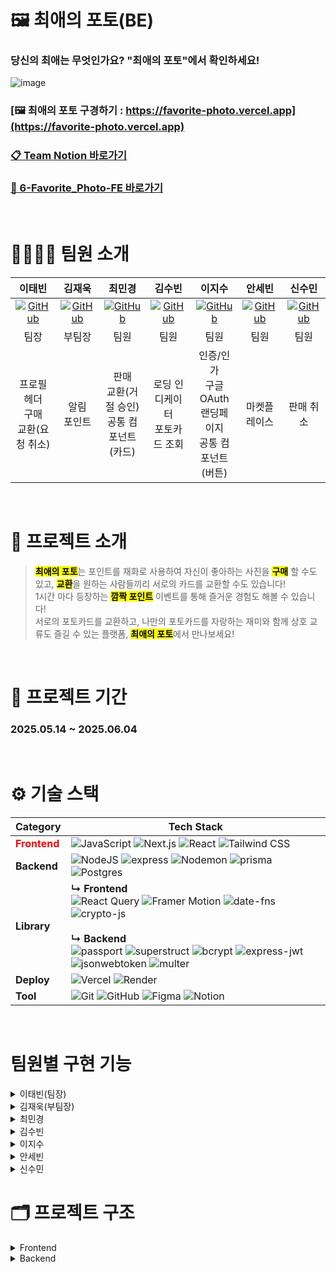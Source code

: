 # 🖼️ 최애의 포토(BE)

### 당신의 최애는 무엇인가요? "최애의 포토"에서 확인하세요!

![image](https://github.com/user-attachments/assets/c6df717d-058e-4e51-bf95-4188845eb6a7)

### [🖼️ 최애의 포토 구경하기 : https://favorite-photo.vercel.app](https://favorite-photo.vercel.app)

### [📋 Team Notion 바로가기](https://www.notion.so/1-1e4b498dbd8180189b57e1cf348173b8?source=copy_link)

### [🔗 6-Favorite_Photo-FE 바로가기](https://github.com/De-cal/6-Favorite_Photo-FE)

<br>

# 👨‍👩‍👧‍👦 **팀원 소개**

<div align="center">

| 이태빈 | 김재욱 | 최민경 | 김수빈 | 이지수 | 안세빈 | 신수민 |
|:-:|:-:|:-:|:-:|:-:|:-:|:-:|
| [![GitHub](https://img.shields.io/badge/GitHub-181717?style=for-the-badge&logo=github&logoColor=white)](https://github.com/De-cal) | [![GitHub](https://img.shields.io/badge/GitHub-181717?style=for-the-badge&logo=github&logoColor=white)](https://github.com/WooGie911) | [![GitHub](https://img.shields.io/badge/GitHub-181717?style=for-the-badge&logo=github&logoColor=white)](https://github.com/choi-mk) | [![GitHub](https://img.shields.io/badge/GitHub-181717?style=for-the-badge&logo=github&logoColor=white)](https://github.com/subinkim9755) | [![GitHub](https://img.shields.io/badge/GitHub-181717?style=for-the-badge&logo=github&logoColor=white)](https://github.com/Jam1eL1) | [![GitHub](https://img.shields.io/badge/GitHub-181717?style=for-the-badge&logo=github&logoColor=white)](https://github.com/sebiny) | [![GitHub](https://img.shields.io/badge/GitHub-181717?style=for-the-badge&logo=github&logoColor=white)](https://github.com/Shinmilli) |
| 팀장 | 부팀장 | 팀원 | 팀원 | 팀원 | 팀원 | 팀원 |
| 프로필 </br> 헤더 </br> 구매 </br> 교환(요청 취소) | 알림 </br> 포인트 | 판매 </br> 교환(거절 승인) </br> 공통 컴포넌트(카드) | 로딩 인디케이터 </br> 포토카드 조회 | 인증/인가 </br> 구글 OAuth </br> 랜딩페이지 </br> 공통 컴포넌트(버튼) | 마켓플레이스 | 판매 취소 |

</div>
<br>

# 📑 프로젝트 소개
> <mark>**최애의 포토**</mark>는 포인트를 재화로 사용하여 자신이 좋아하는 사진을 <mark>**구매**</mark> 할 수도 있고, <mark>**교환**</mark>을 원하는 사람들끼리 서로의 카드를 교환할 수도 있습니다!  
1시간 마다 등장하는 <mark>**깜짝 포인트**</mark> 이벤트를 통해 즐거운 경험도 해볼 수 있습니다!  
서로의 포토카드를 교환하고, 나만의 포토카드를 자랑하는 재미와 함께 상호 교류도 즐길 수 있는 플랫폼, <mark>**최애의 포토**</mark>에서 만나보세요!

<br>

# 📆 프로젝트 기간
### 2025.05.14 ~ 2025.06.04

<br>
  
# ⚙️ 기술 스택
| Category | Tech Stack |
| -------- | ---------- |
| <span style="color: red"> **Frontend** </span> | ![JavaScript](https://img.shields.io/badge/javascript-F7DF1E.svg?style=for-the-badge&logo=javascript&logoColor=000000) ![Next.js](https://img.shields.io/badge/Next.js-000000?style=for-the-badge&logo=nextdotjs&logoColor=white) ![React](https://img.shields.io/badge/React-61DAFB?style=for-the-badge&logo=react&logoColor=white) ![Tailwind CSS](https://img.shields.io/badge/Tailwind%20CSS-06B6D4?style=for-the-badge&logo=tailwindcss&logoColor=white) |
| **Backend**  | ![NodeJS](https://img.shields.io/badge/node.js-6DA55F?style=for-the-badge&logo=node.js&logoColor=white) ![express](https://img.shields.io/badge/express-000000?style=for-the-badge&logo=express) ![Nodemon](https://img.shields.io/badge/NODEMON-76D04B.svg?style=for-the-badge&logo=nodemon&logoColor=FFFFFF) ![prisma](https://img.shields.io/badge/prisma-2D3748?style=for-the-badge&logo=prisma) ![Postgres](https://img.shields.io/badge/postgres-%23316192.svg?style=for-the-badge&logo=postgresql&logoColor=white) |
| **Library** | **↳ Frontend** <br> ![React Query](https://img.shields.io/badge/React%20Query-FF4154?style=for-the-badge&logo=react-query&logoColor=white) ![Framer Motion](https://img.shields.io/badge/Framer%20Motion-ECD53F?style=for-the-badge&logo=framer&logoColor=white) ![date-fns](https://img.shields.io/badge/date--fns-770C56?style=for-the-badge&logo=date-fns&logoColor=white) ![crypto-js](https://img.shields.io/badge/crypto--js-000000?style=for-the-badge&logo=crypto-js&logoColor=white) <br><br> **↳ Backend** <br> ![passport](https://img.shields.io/badge/passport-000000?style=for-the-badge&logo=passport) ![superstruct](https://img.shields.io/badge/superstruct-CB3837?style=for-the-badge&logo=npm) ![bcrypt](https://img.shields.io/badge/bcrypt-CB3837?style=for-the-badge&logo=npm) ![express-jwt](https://img.shields.io/badge/express--jwt-DD0031?style=for-the-badge&logo=jsonwebtokens) ![jsonwebtoken](https://img.shields.io/badge/jsonwebtoken-DD0031?style=for-the-badge&logo=jsonwebtokens) ![multer](https://img.shields.io/badge/multer-CB3837?style=for-the-badge&logo=npm) |
| **Deploy** | ![Vercel](https://img.shields.io/badge/vercel-%23000000.svg?style=for-the-badge&logo=vercel&logoColor=white) ![Render](https://img.shields.io/badge/Render-000000.svg?style=for-the-badge&logo=render&logoColor=white) |
| **Tool** | ![Git](https://img.shields.io/badge/git-%23F05033.svg?style=for-the-badge&logo=git&logoColor=white) ![GitHub](https://img.shields.io/badge/github-%23121011.svg?style=for-the-badge&logo=github&logoColor=white) ![Figma](https://img.shields.io/badge/figma-%23F24E1E.svg?style=for-the-badge&logo=figma&logoColor=white) ![Notion](https://img.shields.io/badge/Notion-%23000000.svg?style=for-the-badge&logo=notion&logoColor=white) |

<br>

# 팀원별 구현 기능

<details>
<summary>
이태빈(팀장)

</summary>
<div markdown="1">

- 헤더 레이아웃, 프로필 모달 UI
- 포토카드 구매
  - 상세 조회
    - 내가 등록한 카드가 아닐 경우, 포인트를 사용해 구매하거나, 교환 카드를 제시할 수 있습니다.
  - 구매
    - 포토 카드를 구매하려는 유저가 상점에 올라온 매진되지 않은 포토 카드를 포인트를 사용해 구매할 수 있는 기능입니다. 구매할 경우, 포토 카드의 가격만큼 구매자의 포인트가 차감되고 판매자의 포인트는 증가합니다.
- 포토카드 교환
  - 요청
    - 상점에 올라온 매진되지 않은 포토 카드에 대해 교환을 제안할 수 있는 기능입니다. 교환을 원하는 유저는 교환할 카드를 한 장 선택해 교환 제안서를 보낼 수 있습니다.
  - 취소
    - 구매자가 교환 요청한 포토카드를 취소할 수 있는 기능입니다.

</div>
</details>

<details>
<summary>
김재욱(부팀장)

</summary>
<div markdown="1">

- 알림
  - 알림에는 아래와 같은 유형이 있습니다. 이때 알림이 발생한 시점을 표시합니다.
    - **1시간~23시간 내** :
      - 예시 : 1시간 전, 2시간 전, 3시간 전, ... , 23시간 전
    - **24시간 이후~6일 이내** :
      - 예시 : 1일 전, 2일 전, 3일 전, ... , 6일 전
    - **7일 이후~3주 이내** :
      - 예시 : 1주일 전, 2주일 전, 3주일 전
    - **4주 이후~11개월 이내** :
      - 예시 : 1개월 전, 2개월 전, 3개월 전, ... , 11개월 전
    - **12개월 이후** :
      - 예시 : 1년 전, 2년 전, 3년 전, ...
    - **포토 카드 교환 성사 알림 기능** : 포토 카드 교환 제안을 한 유저의 제안이 승인/거절될 경우, 교환 성사 혹은 불발되었음을 알리는 기능입니다.
    - **포토 카드 교환 제안 알림 기능** : 판매자에게 판매 포토 카드에 대한 교환 제안이 온 것을 알리는 기능입니다.
    - **포토 카드 구매 완료 알림 기능** : 유저가 판매 중인 포토 카드를 포인트로 구매했음을 알리는 기능입니다.
    - **포토 카드 판매 성사 알림 기능** : 판매자의 판매 포토 카드가 팔렸음을 알리는 기능입니다.
    - **포토 카드 품절 알림 기능** : 판매자에게 판매 중이던 포토 카드가 전체 판매되어 품절 처리되었음을 알리는 기능입니다.
- 깜짝 포인트
  - 깜짝 모달을 활용해 유저에게 1시간에 1번 랜덤 상자 뽑기 기회를 부여하는 기능입니다. 뽑은 포인트는 적립됩니다.

</div>
</details>

<details>
<summary>
최민경

</summary>
<div markdown="1">

- 포토카드 판매
  - 판매
    - 기존에 소유하고 있는 포토카드를 판매할 수 있는 기능입니다. 유저가 소유 중인 포토 카드 중 하나를 선택하고, 발행량 이내에 판매할 장 수, 장당 판매 금액을 입력 후 상점에 업로드할 수 있습니다.
  - 수정
    - 내가 등록한 카드일 경우 판매 정보 수정이 가능합니다.
- 포토카드 교환
  - 승인 및 거절
    - 교환 카드 제시에 대한 승인/거절이 가능합니다.
    - 판매자는 포토 카드 상세에서 요청이 온 교환 카드 목록을 확인할 수 있습니다.
    - 판매자가 승인하면, 교환 요청을 한 유저와 판매 포토 카드의 소유주가 서로 변경됩니다.

</div>
</details>

<details>
<summary>
김수빈

</summary>
<div markdown="1">

- 성공 & 실패 모달
- 나의 포토카드 조회
  - 유저가 상점에서 구매했거나, 본인 소유로 등록한 포토 카드를 전체 조회하는 나만의 사진첩 기능입니다. 필터, 정렬, 검색, 페이지네이션 기능을 포함합니다.
- 내가 판매중인 포토카드 조회
  - 유저가 판매를 위해 상점에 올린 포토 카드 목록 조회 기능입니다. 필터링(등급, 장르, 판매방법, 매진여부), 페이지네이션 기능을 포함합니다.

</div>
</details>

<details>
<summary>
이지수

</summary>
<div markdown="1">

- 인증 / 인가
  - 회원가입
    - 유저 회원가입 기능을 제공합니다.
  - 로그인
    - 계정으로 로그인하면 각 계정에 부여된 권한에 맞는 기능에 접근할 수 있습니다.
  - 로그아웃
    - 유저가 로그인 상태를 유지하고 싶지 않을 경우 로그아웃이 가능합니다.
- 구글 OAuth
  - 유저는 구글 아이디로 회원가입과 로그인을 할 수 있습니다.
- 랜딩 페이지
  - 로그인하지 않은 사용자에게는 서비스를 소개하는 랜딩 페이지를 보여줍니다.
  - 로그인한 사용자에게는 랜딩 페이지를 보여주지 않습니다.

</div>
</details>

<details>
<summary>
안세빈

</summary>
<div markdown="1">

- 포토카드 전체 조회
  - 판매할 카드가 등록되는 상점입니다. 검색, 필터(등급, 장르, 설명, 매진 여부 등), 정렬(최신/오래된 순, 낮은/높은 가격 순)
  - 무한 스크롤링 기능을 포함합니다.
  - 필터는 단일 선택만 가능합니다.

</div>
</details>

<details>
<summary>
신수민

</summary>
<div markdown="1">

- 포토카드 생성
  - 유저 본인이 찍은 사진을 카드로 생성하는 기능입니다. 원하는 사진을 업로드하고, 사진에 대한 정보(이름, 최소 가격, 등급, 총 발행량, 장르, 설명 등)를 입력 혹은 선택해 카드를 생성 및 등록할 수 있습니다.
- 포토카드 판매
  - 상세 조회
    - 내가 등록한 카드일 경우 다른 사람이 제시한 교환 카드 제시 목록을 조회할 수 있습니다.
  - 취소 - 내가 등록한 카드일 경우 판매 취소가 가능합니다.
    <br>

</div>
</details>

# 🗂️ 프로젝트 구조

<details>
<summary>
Frontend

</summary>
<div markdown="1">

```
📦 /
┣ 📂src
┃ ┣ 📂app
┃ ┃ ┣ 📂(auth)
┃ ┃ ┃ ┣ 📂google-callback
┃ ┃ ┃ ┣ 📂login
┃ ┃ ┃ ┗ 📂signup
┃ ┃ ┣ 📂marketplace
┃ ┃ ┃ ┗ 📂[id]
┃ ┃ ┃   ┣ 📂buyer
┃ ┃ ┃   ┗ 📂seller
┃ ┃ ┣ 📂my-gallery
┃ ┃ ┃ ┗ 📂create
┃ ┃ ┣ 📂my-sell
┃ ┃ ┣ 📜globals.css        # 전역 스타일 정의
┃ ┃ ┣ 📜layout.js          # 전체 앱 레이아웃 컴포넌트
┃ ┃ ┣ 📜loading.js         # 페이지 로딩 상태 처리
┃ ┃ ┣ 📜page.js            # 루트 페이지 엔트리
┃ ┃ ┗ 📜Providers.jsx      # 전역 Provider 등록 컴포넌트
┃ ┣ 📂assets
┃ ┃ ┣ 📂fonts
┃ ┃ ┣ 📂icons
┃ ┃ ┗ 📂images
┃ ┣ 📂components           # 공통 UI 컴포넌트
┃ ┃ ┣ 📂common
┃ ┃ ┣ 📂modal
┃ ┃ ┗ 📂ui
┃ ┣ 📂contexts             # React Context 정의
┃ ┣ 📂hooks                # 커스텀 훅 모음
┃ ┣ 📂lib
┃ ┃ ┣ 📂api                # API 요청 관련 유틸
┃ ┃ ┗ 📂utils              # 일반 유틸 함수 모음
┃ ┗ 📂providers            # 전역 상태 Provider 등
┣ 📜.env                   # 환경 변수 정의
┣ 📜.env.example           # 환경 변수 예시 템플릿
┣ 📜.gitignore             # Git 추적 제외 목록
┣ 📜.prettierrc            # Prettier 코드 포맷팅 설정
┣ 📜eslint.config.mjs      # ESLint 린트 설정
┣ 📜jsconfig.json          # JS/TS 모듈 경로 설정
┣ 📜next.config.mjs        # Next.js 설정 파일
┗ 📜README.md              # 프로젝트 설명 문서
```

</div>
</details>

<details>
<summary>
Backend

</summary>
<div markdown="1">

```
📦 /
┣ 📂src
┃ ┣ 📂config               # 환경설정 및 설정 파일 모음
┃ ┣ 📂controllers          # 라우트 요청에 대한 비즈니스 로직 처리
┃ ┣ 📂db
┃ ┃ ┣ 📂generated          # Prisma에 의해 자동 생성된 파일
┃ ┃ ┗ 📂prisma
┃ ┃   ┣ 📂migrations       # Prisma 마이그레이션 파일
┃ ┃   ┣ 📂mocks            # 테스트용 mock 데이터
┃ ┃   ┣ 📜prisma.js        # Prisma 클라이언트 초기화
┃ ┃   ┣ 📜schema.prisma    # Prisma 스키마 정의 파일
┃ ┃   ┗ 📜seed.js          # 초기 데이터 시드 파일
┃ ┣ 📂middlewares          # Express 미들웨어 정의
┃ ┣ 📂repositories         # DB 접근 로직 (DAO 계층)
┃ ┣ 📂routes               # 라우터 정의
┃ ┣ 📂services             # 비즈니스 로직 처리 계층
┃ ┣ 📂structs
┃ ┃ ┗ 📂auth               # 인증 관련 구조체 및 유틸
┃ ┣ 📂uploads              # 파일 업로드 저장소
┃ ┣ 📂utils                # 유틸리티 함수 모음
┃ ┗ 📜app.js               # Express 앱 엔트리포인트
┣ 📜.env                   # 환경 변수 설정
┣ 📜.env.example           # 환경 변수 예시 파일
┣ 📜.gitignore             # Git 추적 제외 파일 목록
┣ 📜.http                  # REST API 테스트용 요청 모음 (VSCode용)
┣ 📜.prettierrc            # Prettier 코드 포맷 설정
┣ 📜package-lock.json      # 패키지 잠금 파일
┣ 📜package.json           # 프로젝트 의존성 및 스크립트 정의
┗ 📜README.md              # 프로젝트 설명 문서
```

</div>
</details>
